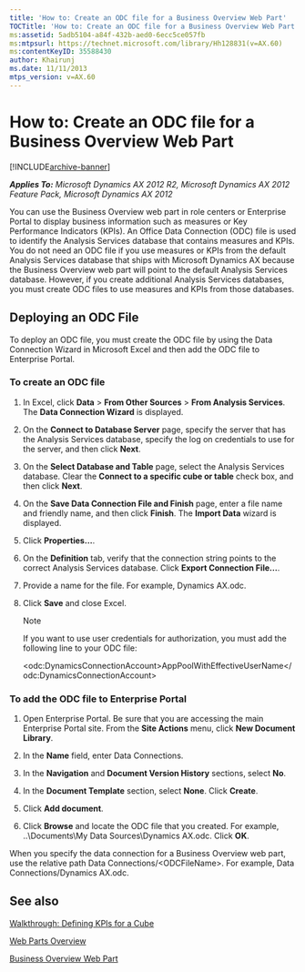 ```yaml
---
title: 'How to: Create an ODC file for a Business Overview Web Part'
TOCTitle: 'How to: Create an ODC file for a Business Overview Web Part'
ms:assetid: 5adb5104-a84f-432b-aed0-6ecc5ce057fb
ms:mtpsurl: https://technet.microsoft.com/library/Hh128831(v=AX.60)
ms:contentKeyID: 35588430
author: Khairunj
ms.date: 11/11/2013
mtps_version: v=AX.60
---
```


# How to: Create an ODC file for a Business Overview Web Part 


[!INCLUDE[archive-banner](includes/archive-banner.md)]


_**Applies To:** Microsoft Dynamics AX 2012 R2, Microsoft Dynamics AX 2012 Feature Pack, Microsoft Dynamics AX 2012_

You can use the Business Overview web part in role centers or Enterprise Portal to display business information such as measures or Key Performance Indicators (KPIs). An Office Data Connection (ODC) file is used to identify the Analysis Services database that contains measures and KPIs. You do not need an ODC file if you use measures or KPIs from the default Analysis Services database that ships with Microsoft Dynamics AX because the Business Overview web part will point to the default Analysis Services database. However, if you create additional Analysis Services databases, you must create ODC files to use measures and KPIs from those databases.

## Deploying an ODC File

To deploy an ODC file, you must create the ODC file by using the Data Connection Wizard in Microsoft Excel and then add the ODC file to Enterprise Portal.

### To create an ODC file

1.  In Excel, click **Data** \> **From Other Sources** \> **From Analysis Services**. The **Data Connection Wizard** is displayed.

2.  On the **Connect to Database Server** page, specify the server that has the Analysis Services database, specify the log on credentials to use for the server, and then click **Next**.

3.  On the **Select Database and Table** page, select the Analysis Services database. Clear the **Connect to a specific cube or table** check box, and then click **Next**.

4.  On the **Save Data Connection File and Finish** page, enter a file name and friendly name, and then click **Finish**. The **Import Data** wizard is displayed.

5.  Click **Properties…**.

6.  On the **Definition** tab, verify that the connection string points to the correct Analysis Services database. Click **Export Connection File…**.

7.  Provide a name for the file. For example, Dynamics AX.odc.

8.  Click **Save** and close Excel.
    

    > [!NOTE]
    > <P>If you want to use user credentials for authorization, you must add the following line to your ODC file:</P>
    > <P>&lt;odc:DynamicsConnectionAccount&gt;AppPoolWithEffectiveUserName&lt;/odc:DynamicsConnectionAccount&gt;</P>



### To add the ODC file to Enterprise Portal

1.  Open Enterprise Portal. Be sure that you are accessing the main Enterprise Portal site. From the **Site Actions** menu, click **New Document Library**.

2.  In the **Name** field, enter Data Connections.

3.  In the **Navigation** and **Document Version History** sections, select **No**.

4.  In the **Document Template** section, select **None**. Click **Create**.

5.  Click **Add document**.

6.  Click **Browse** and locate the ODC file that you created. For example, ..\\Documents\\My Data Sources\\Dynamics AX.odc. Click **OK**.

When you specify the data connection for a Business Overview web part, use the relative path Data Connections/\<ODCFileName\>. For example, Data Connections/Dynamics AX.odc.

## See also

[Walkthrough: Defining KPIs for a Cube](walkthrough-defining-kpis-for-a-cube.md)

[Web Parts Overview](https://technet.microsoft.com/library/cc588397\(v=ax.60\))

[Business Overview Web Part](https://technet.microsoft.com/library/gg862274\(v=ax.60\))


